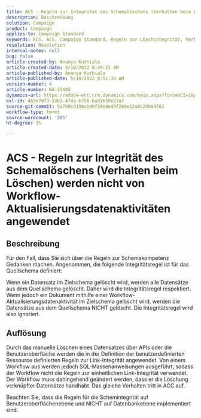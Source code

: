 ```yaml
---
title: ACS - Regeln zur Integrität des Schemalöschens (Verhalten beim Löschen) werden nicht von Workflow-Aktualisierungsdatenaktivitäten angewendet
description: Beschreibung
solution: Campaign
product: Campaign
applies-to: Campaign Standard
keywords: KCS, ACS, Campaign Standard, Regeln zur Löschintegrität, Verhalten bei Löschung, Workflow, Daten aktualisieren
resolution: Resolution
internal-notes: null
bug: false
article-created-by: Ananya Kuthiala
article-created-date: 5/10/2022 8:49:21 AM
article-published-by: Ananya Kuthiala
article-published-date: 5/10/2022 8:51:30 AM
version-number: 4
article-number: KA-15445
dynamics-url: https://adobe-ent.crm.dynamics.com/main.aspx?forceUCI=1&pagetype=entityrecord&etn=knowledgearticle&id=01894013-3ed0-ec11-a7b5-0022480a8e40
exl-id: 4b3e7df3-33b2-4fda-b756-bad1659e27a7
source-git-commit: 5a7b9c9156cb90f34e4e49f268e12a0c29b64762
workflow-type: tm+mt
source-wordcount: '205'
ht-degree: 1%

---
```


# ACS - Regeln zur Integrität des Schemalöschens (Verhalten beim Löschen) werden nicht von Workflow-Aktualisierungsdatenaktivitäten angewendet

## Beschreibung


Für den Fall, dass Sie sich über die Regeln zur Schemakompetenz Gedanken machen. Angenommen, die folgende Integritätsregel ist für das Quellschema definiert:



Wenn ein Datensatz im Zielschema gelöscht wird, werden alle Datensätze aus dem Quellschema gelöscht. Daher wird die Integritätsregel respektiert. Wenn jedoch ein Dokument mithilfe einer Workflow-Aktualisierungsdatenaktivität im Zielschema gelöscht wird, werden die Datensätze aus dem Quellschema NICHT gelöscht. Die Integritätsregel wird also ignoriert.


## Auflösung


Durch das manuelle Löschen eines Datensatzes über APIs oder die Benutzeroberfläche werden die in der Definition der benutzerdefinierten Ressource definierten Regeln zur Link-Integrität angewendet. Von einem Workflow aus werden jedoch SQL-Massenanweisungen ausgeführt, sodass der Workflow nicht die Regeln zur einheitlichen Link-Integrität verwendet. Der Workflow muss dahingehend geändert werden, dass er die Löschung verknüpfter Datensätze handhabt. Das gleiche Verhalten tritt in ACC auf.

Beachten Sie, dass die Regeln für die Schemintegrität auf Benutzeroberflächenebene und NICHT auf Datenbankebene implementiert sind.

